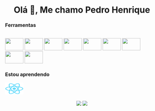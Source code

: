 <h1 align="center">Olá 👋, Me chamo Pedro Henrique</h1>

### Ferramentas
<div style="display: inline_block">
<br>
<img src="https://cdn.jsdelivr.net/gh/devicons/devicon/icons/git/git-original.svg" width="60" height="40"/>
<img src="https://cdn.jsdelivr.net/gh/devicons/devicon/icons/csharp/csharp-original.svg" width="60" height="40"/> 
<img src="https://cdn.jsdelivr.net/gh/devicons/devicon/icons/php/php-original.svg" width="60" height="40"/>
<img src="https://cdn.jsdelivr.net/gh/devicons/devicon/icons/nodejs/nodejs-original.svg" width="60" height="40"/>
<img src="https://cdn.jsdelivr.net/gh/devicons/devicon/icons/java/java-original.svg" width="60" height="40"/>
<img src="https://cdn.jsdelivr.net/gh/devicons/devicon/icons/javascript/javascript-original.svg" width="60" height="40"/>
<img src="https://cdn.jsdelivr.net/gh/devicons/devicon/icons/linux/linux-original.svg" width="60" height="40"/>
<img src="https://cdn.jsdelivr.net/gh/devicons/devicon/icons/windows8/windows8-original.svg" width="60" height="40"/>
<img src="https://cdn.jsdelivr.net/gh/devicons/devicon/icons/mysql/mysql-original.svg" width="60" height="40"/>
</div>

### Estou aprendendo
<div style="display: inline_block">
<img src="https://raw.githubusercontent.com/devicons/devicon/master/icons/react/react-original.svg" width="60" height="40"/> 
</div>

<br>

<div align="center">
  <img height="150em" src="https://github-readme-stats.vercel.app/api?username=pedruhb&show_icons=true&theme=dracula&include_all_commits=true&count_private=true"/>
  <img height="149em" src="https://github-readme-stats.vercel.app/api/top-langs/?username=pedruhb&layout=compact&langs_count=7&theme=dracula"/>
</div>
